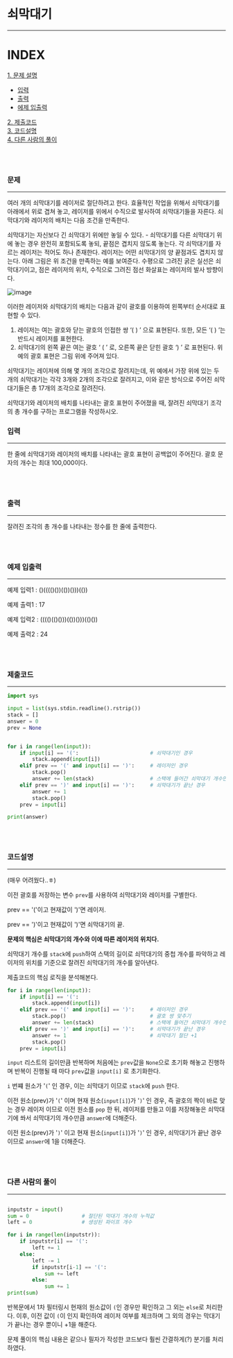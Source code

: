 # 쇠막대기
---

# INDEX
[1. 문제 설명](#문제)
-   [입력](#입력)
-   [출력](#출력)
-   [에제 입출력](#예제-입출력)

[2. 제출코드](#제출코드)<br>
[3. 코드설명](#코드설명)<br>
[4. 다른 사람의 풀이](#다른-사람의-풀이)

<br><br>

### 문제
---
여러 개의 쇠막대기를 레이저로 절단하려고 한다. 효율적인 작업을 위해서 쇠막대기를 아래에서 위로 겹쳐 놓고, 레이저를 위에서 수직으로 발사하여 쇠막대기들을 자른다. 쇠막대기와 레이저의 배치는 다음 조건을 만족한다.

쇠막대기는 자신보다 긴 쇠막대기 위에만 놓일 수 있다. - 쇠막대기를 다른 쇠막대기 위에 놓는 경우 완전히 포함되도록 놓되, 끝점은 겹치지 않도록 놓는다.
각 쇠막대기를 자르는 레이저는 적어도 하나 존재한다.
레이저는 어떤 쇠막대기의 양 끝점과도 겹치지 않는다. 
아래 그림은 위 조건을 만족하는 예를 보여준다. 수평으로 그려진 굵은 실선은 쇠막대기이고, 점은 레이저의 위치, 수직으로 그려진 점선 화살표는 레이저의 발사 방향이다.

![image](https://user-images.githubusercontent.com/33051018/79688886-51586000-828c-11ea-8c31-45aa16c758a5.png)

이러한 레이저와 쇠막대기의 배치는 다음과 같이 괄호를 이용하여 왼쪽부터 순서대로 표현할 수 있다.

1. 레이저는 여는 괄호와 닫는 괄호의 인접한 쌍 ‘( ) ’ 으로 표현된다. 또한, 모든 ‘( ) ’는 반드시 레이저를 표현한다.
2. 쇠막대기의 왼쪽 끝은 여는 괄호 ‘ ( ’ 로, 오른쪽 끝은 닫힌 괄호 ‘) ’ 로 표현된다. 
위 예의 괄호 표현은 그림 위에 주어져 있다.

쇠막대기는 레이저에 의해 몇 개의 조각으로 잘려지는데, 위 예에서 가장 위에 있는 두 개의 쇠막대기는 각각 3개와 2개의 조각으로 잘려지고, 이와 같은 방식으로 주어진 쇠막대기들은 총 17개의 조각으로 잘려진다. 

쇠막대기와 레이저의 배치를 나타내는 괄호 표현이 주어졌을 때, 잘려진 쇠막대기 조각의 총 개수를 구하는 프로그램을 작성하시오.

### 입력
---
한 줄에 쇠막대기와 레이저의 배치를 나타내는 괄호 표현이 공백없이 주어진다. 괄호 문자의 개수는 최대 100,000이다. 

<br><br>

### 출력
---
잘려진 조각의 총 개수를 나타내는 정수를 한 줄에 출력한다.

<br><br>

### 예제 입출력
---
예제 입력1 : ()(((()())(())()))(())

예제 출력1 : 17

예제 입력2 : (((()(()()))(())()))(()())

예제 출력2 : 24

<br><br>

### 제출코드
---
```python
import sys

input = list(sys.stdin.readline().rstrip())
stack = []
answer = 0
prev = None


for i in range(len(input)):
    if input[i] == '(':                       # 쇠막대기인 경우
        stack.append(input[i])
    elif prev == '(' and input[i] == ')':     # 레이저인 경우
        stack.pop()                           
        answer += len(stack)                  # 스택에 들어간 쇠막대기 개수만큼 더하기
    elif prev == ')' and input[i] == ')':     # 쇠막대기가 끝난 경우
        answer += 1                           
        stack.pop()                           
    prev = input[i]

print(answer)
```


<br><br>

### 코드설명
---

(매우 어려웠다..ㅎ)

이전 괄호를 저장하는 변수 `prev`를 사용하여 쇠막대기와 레이저를 구별한다.

prev == '('이고 현재값이 ')'면 레이저.

prev == ')'이고 현재값이 ')'면 쇠막대기의 끝.


**문제의 핵심은 쇠막대기의 개수와 이에 따른 레이저의 위치다.**

쇠막대기 개수를 `stack`에 `push`하여 스택의 길이로 쇠막대기의 중첩 개수를 파악하고 레이저의 위치를 기준으로 잘려진 쇠막대기의 개수를 알아낸다.

제출코드의 핵심 로직을 분석해본다.
```python
for i in range(len(input)):
    if input[i] == '(':
        stack.append(input[i])
    elif prev == '(' and input[i] == ')':     # 레이저인 경우
        stack.pop()                           # 괄호 쌍 맞추기
        answer += len(stack)                  # 스택에 들어간 쇠막대기 개수만큼 더하기
    elif prev == ')' and input[i] == ')':     # 쇠막대기가 끝난 경우
        answer += 1                           # 쇠막대기 절단 +1
        stack.pop()                           
    prev = input[i]
```

`input` 리스트의 길이만큼 반복하며 처음에는 `prev`값을 `None`으로 초기화 해놓고 진행하며 반복이 진행될 때 마다 `prev`값을 `input[i]` 로 초기화한다.

`i` 번쨰 원소가 '`(`' 인 경우, 이는 쇠막대기 이므로 `stack`에 `push` 한다.

이전 원소(prev)가 '`(`' 이며 현재 원소(`input[i]`)가 '`)`' 인 경우, 즉 괄호의 짝이 바로 맞는 경우 레이저 이므로 이전 원소를 `pop` 한 뒤, 레이저를 만들고 이를 저장해놓은 쇠막대기에 쏴서 쇠막대기의 개수만큼 `answer`에 더해준다.

이전 원소(prev)가 '`)`' 이고 현재 원소(`input[i]`)가 '`)`' 인 경우, 쇠막대기가 끝난 경우이므로 `answer`에 1을 더해준다. 


<br><br>

### 다른 사람의 풀이
---
```python

inputstr = input()
sum = 0                 # 절단된 막대기 개수의 누적값
left = 0                # 생성된 파이프 개수

for i in range(len(inputstr)):
    if inputstr[i] == '(':
        left += 1
    else:
        left -= 1
        if inputstr[i-1] == '(':
            sum += left
        else:
            sum += 1
print(sum)
```

반복문에서 1차 필터링시 현재의 원소값이 `(`인 경우만 확인하고 그 외는 `else`로 처리한다.
이후, 이전 값이 `(`이 인지 확인하여 레이저 여부를 체크하며 그 외의 경우는 막대기가 끝나는 경우 뿐이니 +1을 해준다.

문제 풀이의 핵심 내용은 같으나 필자가 작성한 코드보다 훨씬 간결하게(?) 분기를 처리하였다.
